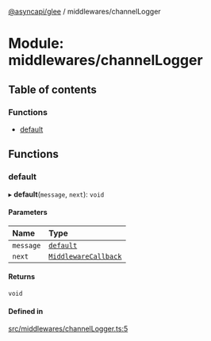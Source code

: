 [@asyncapi/glee](../README.md) / middlewares/channelLogger

# Module: middlewares/channelLogger

## Table of contents

### Functions

- [default](middlewares_channelLogger.md#default)

## Functions

### default

▸ **default**(`message`, `next`): `void`

#### Parameters

| Name | Type |
| :------ | :------ |
| `message` | [`default`](../classes/lib_message.default.md) |
| `next` | [`MiddlewareCallback`](middlewares.md#middlewarecallback) |

#### Returns

`void`

#### Defined in

[src/middlewares/channelLogger.ts:5](https://github.com/asyncapi/glee/blob/e2afe47/src/middlewares/channelLogger.ts#L5)
